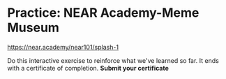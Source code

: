# Practice: NEAR Academy-Meme Museum

https://near.academy/near101/splash-1

Do this interactive exercise to reinforce what we've learned so far. It ends with a certificate of completion. **Submit your certificate** 
